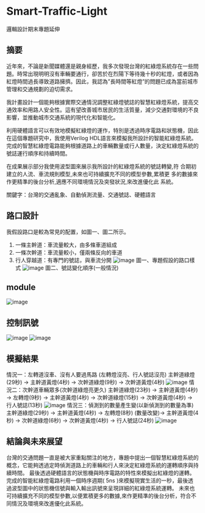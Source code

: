 # Smart-Traffic-Light
邏輯設計期末專題延伸
## 摘要
近年來，不論是新聞媒體還是親身經歷，我多次發現台灣的紅綠燈系統存在一些問題。時常出現明明沒有車輛要通行，卻苦於在烈陽下等待幾十秒的紅燈，或者因為紅燈時間過長導致道路擁擠。因此，我認為”長時間等紅燈”的問題已成為當前城市管理和交通規劃的迫切需求。

我計畫設計一個能夠根據實際交通情況調整紅綠燈號誌的智慧紅綠燈系統，提高交通效率和用路人安全性。這有望改善城市居民的生活質量，減少交通對環境的不良影響，並推動城市交通系統的現代化和智能化。

利用硬體語言可以有效地模擬紅綠燈的運作，特別是透過時序電路和狀態機，因此在這個專題研究中，我使用Verilog HDL語言來模擬我所設計的智能紅綠燈系統。完成的智慧紅綠燈電路能夠根據道路上的車輛數量或行人數量，決定紅綠燈系統的號誌運行順序和持續時間。

在成果展示部分我使用波型圖來展示我所設計的紅綠燈系統的號誌轉變,符
合期初建立的人流、車流規則模型,未來也可持續擴充不同的模型參數,累積更
多的數據來作更精準的後台分析,適應不同環境情況及突發狀況,來改進優化此
系統。

關鍵字：台灣的交通亂象、自動偵測流量、交通號誌、硬體語言
## 路口設計
我假設路口是較為常見的配置，如圖一、圖二所示。
1.	一條主幹道：車流量較大，由多條車道組成
2.	一條次幹道：車流量較小，僅兩條反向的車道
3.	行人穿越道：有專門的號誌，與車流分開
 ![image](https://github.com/rolance110/Smart-Traffic-Light/assets/127593514/cfc5c2c9-fa74-4f1b-9078-1103375ff3f3)
圖一、專題假設的路口樣式
 ![image](https://github.com/rolance110/Smart-Traffic-Light/assets/127593514/f6421f28-f89e-43d8-a9a1-cfe61255496b)
圖二、號誌變化順序(一般情況)
## module
![image](https://github.com/rolance110/Smart-Traffic-Light/assets/127593514/2162c28a-3900-4e1f-b1bf-be7cbea1908c)
## 控制訊號
![image](https://github.com/rolance110/Smart-Traffic-Light/assets/127593514/46c82d0e-2359-4552-b400-cd728556b455)
![image](https://github.com/rolance110/Smart-Traffic-Light/assets/127593514/c3349fd8-8ce3-482d-b5b1-a41d065cfc42)

## 模擬結果
情況一：左轉道沒車、沒有人要過馬路 (左轉燈沒亮、行人號誌沒亮)
主幹道綠燈(29秒) → 主幹道黃燈(4秒) → 次幹道綠燈(9秒) → 次幹道黃燈(4秒)
![image](https://github.com/rolance110/Smart-Traffic-Light/assets/127593514/7a147afd-f914-4d00-89b1-0a822ec13782)
情況二：次幹道車輛眾多(次幹道綠燈亮更久)
主幹道綠燈(23秒) → 主幹道黃燈(4秒) → 左轉燈(9秒) → 主幹道黃燈(4秒) → 次幹道綠燈(15秒) → 次幹道黃燈(4秒) → 行人號誌(13秒)
![image](https://github.com/rolance110/Smart-Traffic-Light/assets/127593514/e459eccd-3aaf-4044-8299-3acc96137c49)
情況三：偵測到的數量產生變(以新偵測到的數量為準)
主幹道綠燈(29秒) → 主幹道黃燈(4秒) → 左轉燈(8秒) (數量改變)→ 主幹道黃燈(4秒) → 次幹道綠燈(6秒) → 次幹道黃燈(4秒) → 行人號誌(24秒)
![image](https://github.com/rolance110/Smart-Traffic-Light/assets/127593514/afede597-e0d6-47fb-8440-03a79d73be33)
## 結論與未來展望
台灣的交通問題一直是被大家重點關注的地方，專題中提出一個智慧紅綠燈系統的概念，它能夠透過定時偵測道路上的車輛和行人來決定紅綠燈系統的運轉順序與持續時間。
最後透過硬體語言的狀態機與時序電路的特性來模擬出紅綠燈的運轉。完成的智能紅綠燈電路利用一個時序週期( 5ns )來模擬現實生活的一秒，最後透過波型圖中的狀態機信號與輸入輸出訊號來呈現詳細的紅綠燈系統運轉。
未來也可持續擴充不同的模型參數,以便累積更多的數據,來作更精準的後台分析，符合不同情況及環境來改進優化此系統。






